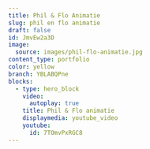 ```yaml
---
title: Phil & Flo Animatie
slug: phil en flo animatie
draft: false
id: JmvEw2a3D
image:
  source: images/phil-flo-animatie.jpg
content_type: portfolio
color: yellow
branch: YBLABQPne
blocks:
  - type: hero_block
    video:
      autoplay: true
    title: Phil & Flo animatie
    displaymedia: youtube_video
    youtube:
      id: 7TOmvPxRGC8
---
```


